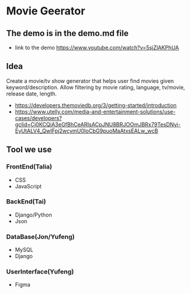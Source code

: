# Movie Geerator

## The demo is in the demo.md file
* link to the demo https://www.youtube.com/watch?v=5sjZlAKPhUA

## Idea 

Create a movie/tv show generator that helps user find movies given keyword/description. Allow filtering by movie rating, language, tv/movie, release date, length.
* https://developers.themoviedb.org/3/getting-started/introduction
* https://www.utelly.com/media-and-entertainment-solutions/use-cases/developers?gclid=Cj0KCQiA3eGfBhCeARIsACpJNU8BRJOOmJBRx79TesDNyi-EyUtALV4_QwIFpj2wcymU0IoCbG9puoMaAtxsEALw_wcB

## Tool we use

### FrontEnd(Talia)
* CSS
* JavaScript

### BackEnd(Tai)
* Django/Python
* Json

### DataBase(Jon/Yufeng)
* MySQL
* Django

### UserInterface(Yufeng)
* Figma

